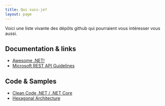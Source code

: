 ```yaml
---
title: Qui suis-je?
layout: page
---
```

Voici une liste vivante des dépôts github qui pourraient vous intéresser vous aussi.

## Documentation & links
* [Awesome .NET!](https://github.com/quozd/awesome-dotnet)
* [Microsoft REST API Guidelines](https://github.com/Microsoft/api-guidelines)
## Code & Samples
* [Clean Code .NET / .NET Core](https://github.com/thangchung/clean-code-dotnet)
* [Hexagonal Architecture](https://github.com/tpierrain/hexagonalThis)